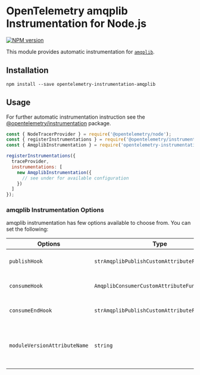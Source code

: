 # OpenTelemetry amqplib Instrumentation for Node.js
[![NPM version](https://img.shields.io/npm/v/opentelemetry-instrumentation-amqplib.svg)](https://www.npmjs.com/package/opentelemetry-instrumentation-amqplib)

This module provides automatic instrumentation for [`amqplib`](https://github.com/squaremo/amqp.node).

## Installation

```
npm install --save opentelemetry-instrumentation-amqplib
```

## Usage
For further automatic instrumentation instruction see the [@opentelemetry/instrumentation](https://github.com/open-telemetry/opentelemetry-js/tree/main/packages/opentelemetry-instrumentation) package.

```js
const { NodeTracerProvider } = require('@opentelemetry/node');
const { registerInstrumentations } = require('@opentelemetry/instrumentation');
const { AmqplibInstrumentation } = require('opentelemetry-instrumentation-amqplib');

registerInstrumentations({
  traceProvider,
  instrumentations: [
    new AmqplibInstrumentation({
      // see under for available configuration
    })
  ]
});
```

### amqplib Instrumentation Options

amqplib instrumentation has few options available to choose from. You can set the following:

| Options        | Type                                   | Description                                                                                     |
| -------------- | -------------------------------------- | ----------------------------------------------------------------------------------------------- |
| `publishHook` | `strAmqplibPublishCustomAttributeFunctioning` | hook for adding custom attributes before publish message is sent |
| `consumeHook` | `AmqplibConsumerCustomAttributeFunction` | hook for adding custom attributes before consumer message is processed |
| `consumeEndHook` | `strAmqplibPublishCustomAttributeFunctioning` | hook for adding custom attributes after consumer message is acked to server |
| `moduleVersionAttributeName` | `string` | If passed, a span attribute will be added to all spans with key of the provided `moduleVersionAttributeName` and value of the patched module version |

